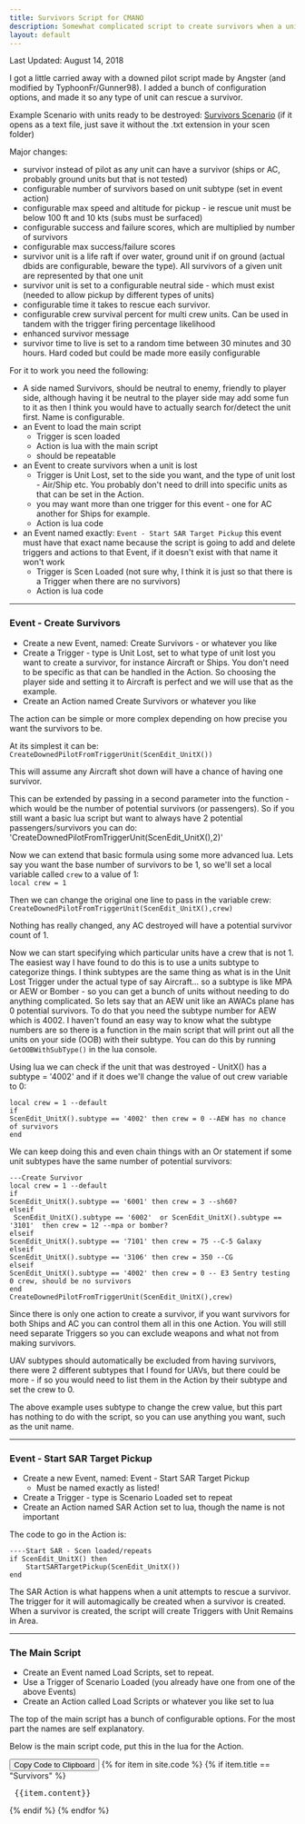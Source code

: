 ```yaml
---
title: Survivors Script for CMANO
description: Somewhat complicated script to create survivors when a unit such as an Aircraft is destroyed
layout: default
---
```


Last Updated: August 14, 2018

I got a little carried away with a downed pilot script made by Angster (and modified by TyphoonFr/Gunner98). I added a bunch of configuration options, and made it so any type of unit can rescue a survivor.

Example Scenario with units ready to be destroyed: [Survivors Scenario](/assets/scens/search-and-rescue22.scen) (if it opens as a text file, just save it without the .txt extension in your scen folder)

Major changes: 

- survivor instead of pilot as any unit can have a survivor (ships or AC, probably ground units but that is not tested) 
- configurable number of survivors based on unit subtype (set in event action) 
- configurable max speed and altitude for pickup - ie rescue unit must be below 100 ft and 10 kts (subs must be surfaced) 
- configurable success and failure scores, which are multiplied by number of survivors
- configurable max success/failure scores
- survivor unit is a life raft if over water, ground unit if on ground (actual dbids are configurable, beware the type). All survivors of a given unit are represented by that one unit 
- survivor unit is set to a configurable neutral side - which must exist (needed to allow pickup by different types of units) 
- configurable time it takes to rescue each survivor. 
- configurable crew survival percent for multi crew units. Can be used in tandem with the trigger firing percentage likelihood 
- enhanced survivor message 
- survivor time to live is set to a random time between 30 minutes and 30 hours. Hard coded but could be made more easily configurable 


For it to work you need the following:

- A side named Survivors, should be neutral to enemy, friendly to player side, although having it be neutral to the player side may add some fun to it as then I think you would have to actually search for/detect the unit first. Name is configurable.
- an Event to load the main script
	- Trigger is scen loaded
	- Action is lua with the main script
	- should be repeatable
- an Event to create survivors when a unit is lost	
	- Trigger is Unit Lost, set to the side you want, and the type of unit lost - Air/Ship etc. You probably don't need to drill into specific units as that can be set in the Action.
	- you may want more than one trigger for this event - one for AC another for Ships for example.
	- Action is lua code	
- an Event named exactly: `Event - Start SAR Target Pickup` this event must have that exact name because the script is going to add and delete triggers and actions to that Event, if it doesn't exist with that name it won't work
	- Trigger is Scen Loaded (not sure why, I think it is just so that there is a Trigger when there are no survivors)
	- Action is lua code


-----

### Event - Create Survivors

- Create a new Event, named: Create Survivors - or whatever you like
- Create a Trigger - type is Unit Lost, set to what type of unit lost you want to create a survivor, for instance Aircraft or Ships. You don't need to be specific as that can be handled in the Action. So choosing the player side and setting it to Aircraft is perfect and we will use that as the example.
- Create an Action named Create Survivors or whatever you like

The action can be simple or more complex depending on how precise you want the survivors to be.

At its simplest it can be:  
`CreateDownedPilotFromTriggerUnit(ScenEdit_UnitX())`

This will assume any Aircraft shot down will have a chance of having one survivor.

This can be extended by passing in a second parameter into the function - which would be the number of potential survivors (or passengers). So if you still want a basic lua script but want to always have 2 potential passengers/survivors you can do:
'CreateDownedPilotFromTriggerUnit(ScenEdit_UnitX(),2)'

Now we can extend that basic formula using some more advanced lua. Lets say you want the base number of survivors to be 1, so we'll set a local variable called `crew` to a value of 1:  
`local crew = 1`

Then we can change the original one line to pass in the variable crew:  
`CreateDownedPilotFromTriggerUnit(ScenEdit_UnitX(),crew)`

Nothing has really changed, any AC destroyed will have a potential survivor count of 1.

Now we can start specifying which particular units have a crew that is not 1. The easiest way I have found to do this is to use a units subtype to categorize things. I think subtypes are the same thing as what is in the Unit Lost Trigger under the actual type of say Aircraft... so a subtype is like MPA or AEW or Bomber - so you can get a bunch of units without needing to do anything complicated. So lets say that an AEW unit like an AWACs plane has 0 potential survivors. To do that you need the subtype number for AEW which is 4002. I haven't found an easy way to know what the subtype numbers are so there is a function in the main script that will print out all the units on your side (OOB) with their subtype. You can do this by running `GetOOBWithSubType()` in the lua console.

Using lua we can check if the unit that was destroyed - UnitX() has a subtype = '4002' and if it does we'll change the value of out crew variable to 0:  
```
local crew = 1 --default
if 
ScenEdit_UnitX().subtype == '4002' then crew = 0 --AEW has no chance of survivors
end
```

We can keep doing this and even chain things with an Or statement if some unit subtypes have the same number of potential survivors:  

```
---Create Survivor
local crew = 1 --default
if 
ScenEdit_UnitX().subtype == '6001' then crew = 3 --sh60?
elseif 
 ScenEdit_UnitX().subtype == '6002'  or ScenEdit_UnitX().subtype == '3101'  then crew = 12 --mpa or bomber?
elseif 
ScenEdit_UnitX().subtype == '7101' then crew = 75 --C-5 Galaxy
elseif 
ScenEdit_UnitX().subtype == '3106' then crew = 350 --CG
elseif 
ScenEdit_UnitX().subtype == '4002' then crew = 0 -- E3 Sentry testing 0 crew, should be no survivors
end
CreateDownedPilotFromTriggerUnit(ScenEdit_UnitX(),crew)
```

Since there is only one action to create a survivor, if you want survivors for both Ships and AC you can control them all in this one Action. You will still need separate Triggers so you can exclude weapons and what not from making survivors.

UAV subtypes should automatically be excluded from having survivors, there were 2 different subtypes that I found for UAVs, but there could be more - if so you would need to list them in the Action by their subtype and set the crew to 0. 

The above example uses subtype to change the crew value, but this part has nothing to do with the script, so you can use anything you want, such as the unit name.

-----

### Event - Start SAR Target Pickup

- Create a new Event, named: Event - Start SAR Target Pickup
	- Must be named exactly as listed!
- Create a Trigger - type is Scenario Loaded set to repeat
- Create an Action named SAR Action set to lua, though the name is not important

The code to go in the Action is:
```
----Start SAR - Scen loaded/repeats
if ScenEdit_UnitX() then
    StartSARTargetPickup(ScenEdit_UnitX())
end
```

The SAR Action is what happens when a unit attempts to rescue a survivor. The trigger for it will automagically be created when a survivor is created. When a survivor is created, the script will create Triggers with Unit Remains in Area.

---

### The Main Script

- Create an Event named Load Scripts, set to repeat.
- Use a Trigger of Scenario Loaded (you already have one from one of the above Events)
- Create an Action called Load Scripts or whatever you like set to lua

The top of the main script has a bunch of configurable options. For the most part the names are self explanatory.

Below is the main script code, put this in the lua for the Action.

<button onclick="copyFunction()">Copy Code to Clipboard</button>
{% for item in site.code %}
{% if item.title == "Survivors" %}
<pre id="sarCode">
 {{item.content}}
</pre>
{% endif %}
{% endfor %}
 
 <script>
 	function destroyTextArea(){
  	document.getElementById("hideTA").outerHTML='';
  }
 	function copyFunction() {
  const copyText = document.getElementById("sarCode").textContent;
  const textArea = document.createElement('textarea');
  textArea.id = 'hideTA';
  textArea.textContent = copyText;
  document.body.append(textArea);
  textArea.select();
  document.execCommand("copy");
  destroyTextArea()
  
}


</script>
